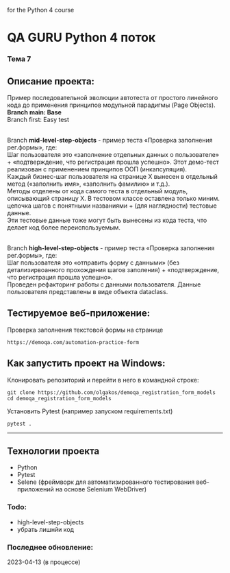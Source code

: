 for the Python 4 course

# QA GURU Python 4 поток
### Тема 7
## Описание проекта:
Пример последовательной эволюции автотеста от простого линейного кода до применения принципов модульной парадигмы (Page Objects). 
<br><b>Branch main: Base</b>
<br>Branch first: Easy test

<br>Branch <b>mid-level-step-objects</b> - пример теста «Проверка заполнения рег.формы», где: 
<br>Шаг пользователя это «заполнение отдельных данных о пользователе» + «подтверждение, что регистрация прошла успешно».
Этот демо-тест реализован с применением принципов ООП (инкапсуляция). 
<br>Каждый бизнес-шаг пользователя на странице Х вынесен в отдельный метод («заполнить имя», «заполнить фамилию» и т.д.). 
<br>Методы отделены от кода самого теста в отдельный модуль, описывающий страницу Х. 
В тестовом классе оставлена только миним. цепочка шагов с понятными названиями + (для наглядности) тестовые данные. 
<br>Эти тестовые данные тоже могут быть вынесены из кода теста, что делает код более переиспользуемым.   

<br>Branch <b>high-level-step-objects</b> - пример теста «Проверка заполнения рег.формы», где:
<br>Шаг пользователя это «отправить форму с данными» (без детализирвоанного прохождения шагов заполения) + «подтверждение, что регистрация прошла успешно».
<br>Проведен рефакторинг работы с данными пользователя. Данные пользователя представлены в виде объекта dataclass.


## Тестируемое веб-приложение:
Проверка заполнения текстовой формы на странице
```
https://demoqa.com/automation-practice-form
```
## Как запустить проект на Windows:
Клонировать репозиторий и перейти в него в командной строке:
```
git clone https://github.com/olgakos/demoqa_registration_form_models
cd demoqa_registration_form_models
```
Установить Pytest (например запуском requirements.txt)
```
pytest .
```
---

## Технологии проекта
- Python
- Pytest
- Selene (фреймворк для автоматизированного тестирования веб-приложений на основе Selenium WebDriver)

### Todo:
- high-level-step-objects
- убрать лишнйи код 

### Последнее обновление:
2023-04-13  (в процессе)



